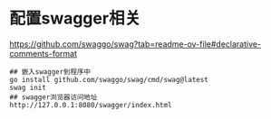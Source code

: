 # 配置swagger相关

https://github.com/swaggo/swag?tab=readme-ov-file#declarative-comments-format

```shell
## 嵌入swagger到程序中
go install github.com/swaggo/swag/cmd/swag@latest
swag init
## swagger浏览器访问地址
http://127.0.0.1:8080/swagger/index.html
```